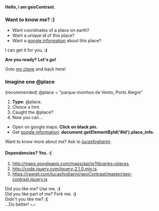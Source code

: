 #### Hello, i am geoContrast.

### Want to know me? :)

- Want coordinates of a place on earth?
- Want a unique id of this place?
- Want a [google information](https://developers.google.com/maps/documentation/javascript/reference?hl=pt-br#PlaceResult) about this place?

I can get it for you. **:)**

**Are you ready?**
**Let's go!**

Goto [my clone](http://codepen.io/lucasfogliarini/pen/zhjHB) and back here!

### Imagine one @place
(recommended) @place = "parque moinhos de Vento, Porto Alegre"

1. **Type:** @place.
2. Choice a hint.
3. Caught the @place?
4. Now you can...
  * Open on google maps: **Click on black pin.**
  * Get [google information](https://developers.google.com/maps/documentation/javascript/reference?hl=pt-br#PlaceResult): **document.getElementById('#id').place_info.**

Want to know more about me? Ask to [*lucasfogliarini*](http://about.me/lucasfogliarini/).

#### Dependencies? Yes. :(

1. http://maps.googleapis.com/maps/api/js?libraries=places.
2. http://code.jquery.com/jquery-2.1.0.min.js.
3. https://rawgit.com/lucasfogliarini/geoContrast/master/geo-contrast.jquery.js

Did you like me? Use me. **:)**  
Did you like part of me? Fork me. **:)**  
Didn't you like me? **:(**  
...Do better! **-.-**
